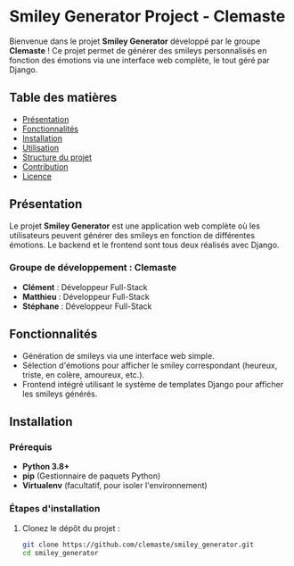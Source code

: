 # Smiley Generator Project - Clemaste

Bienvenue dans le projet **Smiley Generator** développé par le groupe **Clemaste** ! Ce projet permet de générer des smileys personnalisés en fonction des émotions via une interface web complète, le tout géré par Django.

## Table des matières

- [Présentation](#présentation)
- [Fonctionnalités](#fonctionnalités)
- [Installation](#installation)
- [Utilisation](#utilisation)
- [Structure du projet](#structure-du-projet)
- [Contribution](#contribution)
- [Licence](#licence)

## Présentation

Le projet **Smiley Generator** est une application web complète où les utilisateurs peuvent générer des smileys en fonction de différentes émotions. Le backend et le frontend sont tous deux réalisés avec Django.

### Groupe de développement : **Clemaste**
- **Clément** : Développeur Full-Stack
- **Matthieu** : Développeur Full-Stack
- **Stéphane** : Développeur Full-Stack

## Fonctionnalités

- Génération de smileys via une interface web simple.
- Sélection d'émotions pour afficher le smiley correspondant (heureux, triste, en colère, amoureux, etc.).
- Frontend intégré utilisant le système de templates Django pour afficher les smileys générés.

## Installation

### Prérequis

- **Python 3.8+**
- **pip** (Gestionnaire de paquets Python)
- **Virtualenv** (facultatif, pour isoler l'environnement)

### Étapes d'installation

1. Clonez le dépôt du projet :

   ```bash
   git clone https://github.com/clemaste/smiley_generator.git
   cd smiley_generator

